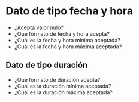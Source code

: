 <h1 id="datetime-data">Dato de tipo fecha y hora</h1>

- ¿Acepta valor nulo?
- ¿Qué formato de fecha y hora acepta?
- ¿Cuál es la fecha y hora mínima aceptada?
- ¿Cuál es la fecha y hora máxima aceptada?

<h2 id="duration">Dato de tipo duración</h2>

- ¿Qué formato de duración acepta?
- ¿Cuál es la duración mínima aceptada?
- ¿Cuál es la duración máxima aceptada?